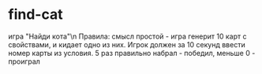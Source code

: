 # find-cat
игра "Найди кота"\n
Правила: смысл простой  - игра генерит 10 карт с свойствами, и кидает одно из них.
Игрок должен за 10 секунд ввести номер карты из условия.
5 раз правильно набрал - победил, меньше 0 - проиграл
